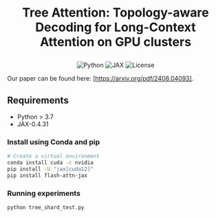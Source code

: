 <h1 align="center">
<p>Tree Attention: Topology-aware Decoding for Long-Context Attention on GPU clusters</p>
</h1>

<p align="center">
    <a>
        <img alt="Python" src="https://img.shields.io/badge/Python-3.12-blue">
    </a>
    <a>
        <img alt="JAX" src="https://img.shields.io/badge/JAX-0.4.31-blue">
    </a>
    <a>
        <img alt="License" src="https://img.shields.io/badge/License-MIT-blue">
    </a>
</p>

Our paper can be found here: [https://arxiv.org/pdf/2408.04093].

## Requirements

- Python > 3.7
- JAX-0.4.31


### Install using Conda and pip

```bash
# Create a virtual environment
conda install cuda -c nvidia
pip install -U "jax[cuda12]"
pip install flash-attn-jax
```

### Running experiments

```bash
python tree_shard_test.py
```
